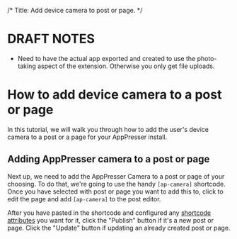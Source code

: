 /*
Title: Add device camera to post or page.
*/

# DRAFT NOTES
* Need to have the actual app exported and created to use the photo-taking aspect of the extension. Otherwise you only get file uploads.

# How to add device camera to a post or page

In this tutorial, we will walk you through how to add the user's device camera to a post or a page for your AppPresser install.

## Adding AppPresser camera to a post or page

Next up, we need to add the AppPresser Camera to a post or page of your choosing. To do that, we're going to use the handy `[ap-camera]` shortcode. Once you have selected with post or page you want to add this to, click to edit the page and add `[ap-camera]` to the post editor.

After you have pasted in the shortcode and configured any [shortcode attributes]() you want for it, click the "Publish" button if it's a new post or page. Click the "Update" button if updating an already created post or page.
